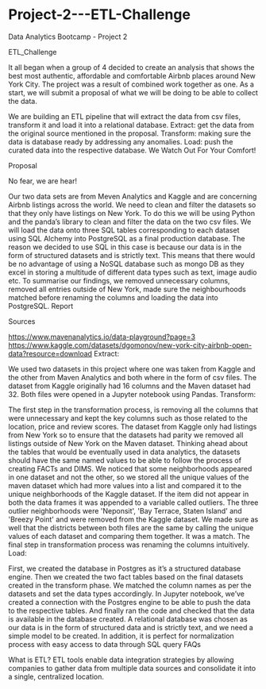 # Project-2---ETL-Challenge
Data Analytics Bootcamp - Project 2

ETL_Challenge

It all began when a group of 4 decided to create an analysis that shows the best most authentic, affordable and comfortable Airbnb places around New York City. The project was a result of combined work together as one. As a start, we will submit a proposal of what we will be doing to be able to collect the data.

We are building an ETL pipeline that will extract the data from csv files, transform it and load it into a relational database.
Extract: get the data from the original source mentioned in the proposal.
Transform: making sure the data is database ready by addressing any anomalies.
Load: push the curated data into the respective database.
We Watch Out For Your Comfort!

Proposal

No fear, we are hear!

Our two data sets are from Meven Analytics and Kaggle and are concerning Airbnb listings across the world.
We need to clean and filter the datasets so that they only have listings on New York. To do this we will be using Python and the panda’s library to clean and filter the data on the two csv files.
We will load the data onto three SQL tables corresponding to each dataset using SQL Alchemy into PostgreSQL as a final production database.
The reason we decided to use SQL in this case is because our data is in the form of structured datasets and is strictly text.
This means that there would be no advantage of using a NoSQL database such as mongo DB as they excel in storing a multitude of different data types such as text, image audio etc.
To summarise our findings, we removed unnecessary columns, removed all entries outside of New York, made sure the neighbourhoods matched before renaming the columns and loading the data into PostgreSQL.
Report

Sources

https://www.mavenanalytics.io/data-playground?page=3
https://www.kaggle.com/datasets/dgomonov/new-york-city-airbnb-open-data?resource=download
Extract:

We used two datasets in this project where one was taken from Kaggle and the other from Maven Analytics and both where in the form of csv files. The dataset from Kaggle originally had 16 columns and the Maven dataset had 32. Both files were opened in a Jupyter notebook using Pandas.
Transform:

The first step in the transformation process, is removing all the columns that were unnecessary and kept the key columns such as those related to the location, price and review scores.
The dataset from Kaggle only had listings from New York so to ensure that the datasets had parity we removed all listings outside of New York on the Maven dataset.
Thinking ahead about the tables that would be eventually used in data analytics, the datasets should have the same named values to be able to follow the process of creating FACTs and DIMS. We noticed that some neighborhoods appeared in one dataset and not the other, so we stored all the unique values of the maven dataset which had more values into a list and compared it to the unique neighborhoods of the Kaggle dataset. If the item did not appear in both the data frames it was appended to a variable called outliers.
The three outlier neighborhoods were 'Neponsit', 'Bay Terrace, Staten Island' and 'Breezy Point' and were removed from the Kaggle dataset.
We made sure as well that the districts between both files are the same by calling the unique values of each dataset and comparing them together. It was a match. The final step in transformation process was renaming the columns intuitively.
Load:

First, we created the database in Postgres as it’s a structured database engine. Then we created the two fact tables based on the final datasets created in the transform phase. We matched the column names as per the datasets and set the data types accordingly.
In Jupyter notebook, we’ve created a connection with the Postgres engine to be able to push the data to the respective tables. And finally ran the code and checked that the data is available in the database created.
A relational database was chosen as our data is in the form of structured data and is strictly text, and we need a simple model to be created. In addition, it is perfect for normalization process with easy access to data through SQL query
FAQs

What is ETL? ETL tools enable data integration strategies by allowing companies to gather data from multiple data sources and consolidate it into a single, centralized location.
